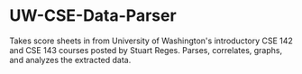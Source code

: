 UW-CSE-Data-Parser
==================

Takes score sheets in from University of Washington's introductory CSE 142 and CSE 143 courses posted by Stuart Reges. Parses, correlates, graphs, and analyzes the extracted data.
